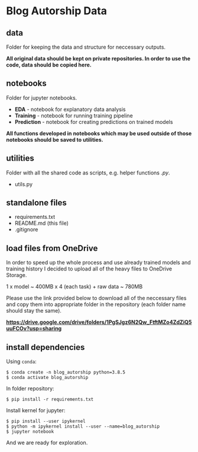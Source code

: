# Blog Autorship Data

## data
Folder for keeping the data and structure for neccessary outputs.

<b> All original data should be kept on private repositories. In order to use the code, data should be copied here. </b>

## notebooks
Folder for jupyter notebooks.
- **EDA** - notebook for explanatory data analysis
- **Training** - notebook for running training pipeline
- **Prediction** - notebook for creating predictions on trained models

<b> All functions developed in notebooks which may be used outside of those notebooks 
should be saved to utilities.</b>

## utilities
Folder with all the shared code as scripts, e.g. helper functions <i>.py</i>.
- utils.py

## standalone files

- requirements.txt
- README.md (this file)
- .gitignore

## load files from OneDrive
In order to speed up the whole process and use already trained models and training history I decided to upload all of the heavy files to OneDrive Storage.

1 x model ~ 400MB x 4 (each task) + raw data ~ 780MB

Please use the link provided below to download all of the neccessary files and copy them into appropriate folder in the repository (each folder name should stay the same).

**https://drive.google.com/drive/folders/1PgSJgz6N2Qw_FtftMZo4ZdZiQ5uuFCOv?usp=sharing**

## install dependencies

Using ``conda``:
```shell
$ conda create -n blog_autorship python=3.8.5
$ conda activate blog_autorship
```

In folder repository:
```shell
$ pip install -r requirements.txt
```
Install kernel for jupyter:
```shell
$ pip install --user ipykernel
$ python -m ipykernel install --user --name=blog_autorship
$ jupyter notebook
```
And we are ready for exploration.
